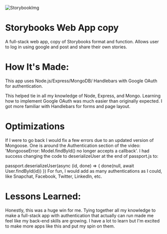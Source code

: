 ![StorybookImg]([url](https://github.com/StewedDownSteve/storybookscopy/blob/master/storybooksscreenShot.png))

# Storybooks Web App copy
A full-stack web app, copy of Storybooks format and function. Allows user to log in using google and post and share their own stories.



# How It's Made:
This app uses Node.js/Express/MongoDB/ Handlebars with Google OAuth for authentication. 

This helped tie in all my knowledge of Node, Express, and Mongo. Learning how to implement Google OAuth was much easier than originally expected. I got more familiar with Handlebars for forms and page layout.

# Optimizations

If I were to go back I would fix a few errors due to an updated version of Mongoose. One is around the Authentication section of the video: 'MongooseError: Model.findById() no longer accepts a callback'. I had success changing the code to deserializeUser at the end of passport.js to:

passport.deserializeUser(async (id, done) => {
        done(null, await User.findById(id))
    })
For fun, I would add as many authentications as I could, like Snapchat, Facebook, Twitter, LinkedIn, etc.
  

# Lessons Learned:
Honestly, this was a huge win for me. Tying together all my knowledge to make a full-stack app with authentication that actually can run made me feel like my back-end skills are growing. I have a lot to learn but I'm excited to make more apps like this and put my spin on them.
